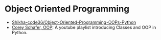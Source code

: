 # Object Oriented Programming

- [Shikha-code36/Object-Oriented-Programming-OOPs-Python](https://github.com/Shikha-code36/Object-Oriented-Programming-OOPs-Python)
- [Corey Schafer, OOP](https://www.youtube.com/playlist?list=PL-osiE80TeTsqhIuOqKhwlXsIBIdSeYtc): A youtube playlist introducing Classes and OOP in Python.